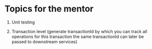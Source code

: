 # Topics for the mentor

1. Unit testing

2. Transaction level (generate transactionId  by which you can track all operations for this transaction the same transactionId can later be passed to downstream services) 
